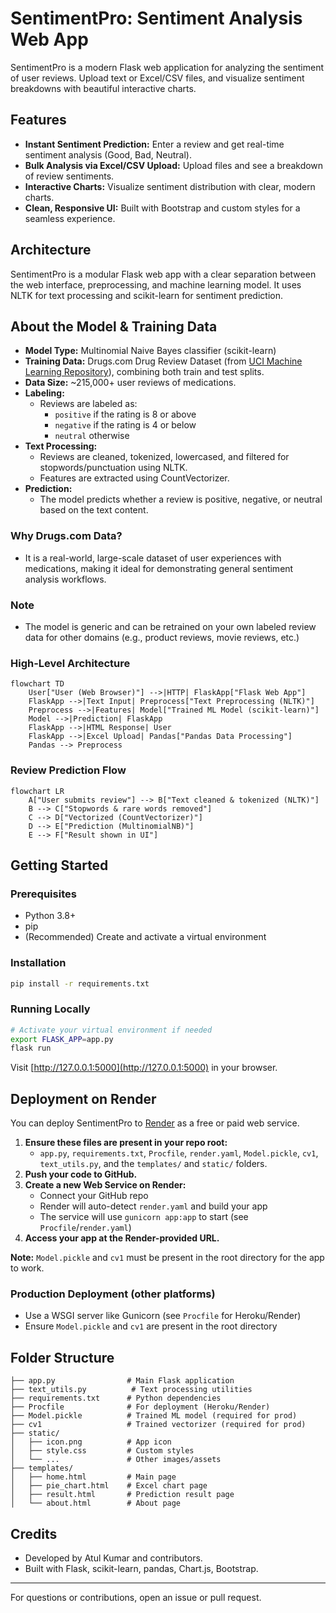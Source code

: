 # SentimentPro: Sentiment Analysis Web App

SentimentPro is a modern Flask web application for analyzing the sentiment of user reviews. Upload text or Excel/CSV files, and visualize sentiment breakdowns with beautiful interactive charts.

## Features
- **Instant Sentiment Prediction:** Enter a review and get real-time sentiment analysis (Good, Bad, Neutral).
- **Bulk Analysis via Excel/CSV Upload:** Upload files and see a breakdown of review sentiments.
- **Interactive Charts:** Visualize sentiment distribution with clear, modern charts.
- **Clean, Responsive UI:** Built with Bootstrap and custom styles for a seamless experience.

## Architecture

SentimentPro is a modular Flask web app with a clear separation between the web interface, preprocessing, and machine learning model. It uses NLTK for text processing and scikit-learn for sentiment prediction.

## About the Model & Training Data

- **Model Type:** Multinomial Naive Bayes classifier (scikit-learn)
- **Training Data:** Drugs.com Drug Review Dataset (from [UCI Machine Learning Repository](https://archive.ics.uci.edu/ml/datasets/Drug+Review+Dataset+%28Drugs.com%29)), combining both train and test splits.
- **Data Size:** ~215,000+ user reviews of medications.
- **Labeling:**
    - Reviews are labeled as:
        - `positive` if the rating is 8 or above
        - `negative` if the rating is 4 or below
        - `neutral` otherwise
- **Text Processing:**
    - Reviews are cleaned, tokenized, lowercased, and filtered for stopwords/punctuation using NLTK.
    - Features are extracted using CountVectorizer.
- **Prediction:**
    - The model predicts whether a review is positive, negative, or neutral based on the text content.

### Why Drugs.com Data?
- It is a real-world, large-scale dataset of user experiences with medications, making it ideal for demonstrating general sentiment analysis workflows.

### Note
- The model is generic and can be retrained on your own labeled review data for other domains (e.g., product reviews, movie reviews, etc.)

### High-Level Architecture
```mermaid
flowchart TD
    User["User (Web Browser)"] -->|HTTP| FlaskApp["Flask Web App"]
    FlaskApp -->|Text Input| Preprocess["Text Preprocessing (NLTK)"]
    Preprocess -->|Features| Model["Trained ML Model (scikit-learn)"]
    Model -->|Prediction| FlaskApp
    FlaskApp -->|HTML Response| User
    FlaskApp -->|Excel Upload| Pandas["Pandas Data Processing"]
    Pandas --> Preprocess
```

### Review Prediction Flow
```mermaid
flowchart LR
    A["User submits review"] --> B["Text cleaned & tokenized (NLTK)"]
    B --> C["Stopwords & rare words removed"]
    C --> D["Vectorized (CountVectorizer)"]
    D --> E["Prediction (MultinomialNB)"]
    E --> F["Result shown in UI"]
```

## Getting Started

### Prerequisites
- Python 3.8+
- pip
- (Recommended) Create and activate a virtual environment

### Installation
```bash
pip install -r requirements.txt
```

### Running Locally
```bash
# Activate your virtual environment if needed
export FLASK_APP=app.py
flask run
```
Visit [http://127.0.0.1:5000](http://127.0.0.1:5000) in your browser.

## Deployment on Render

You can deploy SentimentPro to [Render](https://render.com/) as a free or paid web service.

1. **Ensure these files are present in your repo root:**
   - `app.py`, `requirements.txt`, `Procfile`, `render.yaml`, `Model.pickle`, `cv1`, `text_utils.py`, and the `templates/` and `static/` folders.
2. **Push your code to GitHub.**
3. **Create a new Web Service on Render:**
   - Connect your GitHub repo
   - Render will auto-detect `render.yaml` and build your app
   - The service will use `gunicorn app:app` to start (see `Procfile`/`render.yaml`)
4. **Access your app at the Render-provided URL.**

**Note:** `Model.pickle` and `cv1` must be present in the root directory for the app to work.

### Production Deployment (other platforms)
- Use a WSGI server like Gunicorn (see `Procfile` for Heroku/Render)
- Ensure `Model.pickle` and `cv1` are present in the root directory

## Folder Structure
```
├── app.py                # Main Flask application
├── text_utils.py          # Text processing utilities
├── requirements.txt      # Python dependencies
├── Procfile              # For deployment (Heroku/Render)
├── Model.pickle          # Trained ML model (required for prod)
├── cv1                   # Trained vectorizer (required for prod)
├── static/
│   ├── icon.png          # App icon
│   ├── style.css         # Custom styles
│   └── ...               # Other images/assets
├── templates/
│   ├── home.html         # Main page
│   ├── pie_chart.html    # Excel chart page
│   ├── result.html       # Prediction result page
│   └── about.html        # About page
```

## Credits
- Developed by Atul Kumar and contributors.
- Built with Flask, scikit-learn, pandas, Chart.js, Bootstrap.

---
For questions or contributions, open an issue or pull request.

